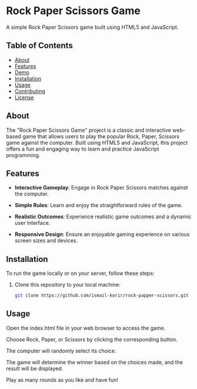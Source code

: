 # Rock Paper Scissors Game


A simple Rock Paper Scissors game built using HTML5 and JavaScript.

## Table of Contents

- [About](#about)
- [Features](#features)
- [Demo](#demo)
- [Installation](#installation)
- [Usage](#usage)
- [Contributing](#contributing)
- [License](#license)

## About

The "Rock Paper Scissors Game" project is a classic and interactive web-based game that allows users to play the popular Rock, Paper, Scissors game against the computer. Built using HTML5 and JavaScript, this project offers a fun and engaging way to learn and practice JavaScript programming.

## Features

- **Interactive Gameplay**: Engage in Rock Paper Scissors matches against the computer.

- **Simple Rules**: Learn and enjoy the straightforward rules of the game.

- **Realistic Outcomes**: Experience realistic game outcomes and a dynamic user interface.

- **Responsive Design**: Ensure an enjoyable gaming experience on various screen sizes and devices.


## Installation

To run the game locally or on your server, follow these steps:

1. Clone this repository to your local machine:

   ```bash
   git clone https://github.com/ismail-korir/rock-papper-scissors.git

  ## Usage
Open the index.html file in your web browser to access the game.

Choose Rock, Paper, or Scissors by clicking the corresponding button.

The computer will randomly select its choice.

The game will determine the winner based on the choices made, and the result will be displayed.

Play as many rounds as you like and have fun!
